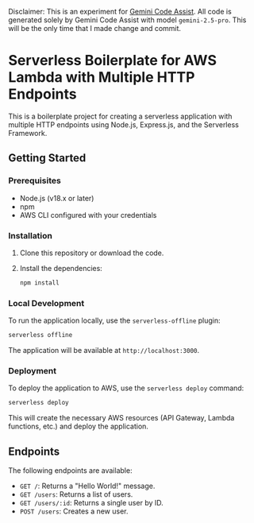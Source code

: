 Disclaimer: This is an experiment for [Gemini Code Assist](https://codeassist.google/). All code is generated solely by Gemini Code Assist with model `gemini-2.5-pro`. This will be the only time that I made change and commit.


# Serverless Boilerplate for AWS Lambda with Multiple HTTP Endpoints

This is a boilerplate project for creating a serverless application with multiple HTTP endpoints using Node.js, Express.js, and the Serverless Framework.

## Getting Started

### Prerequisites

- Node.js (v18.x or later)
- npm
- AWS CLI configured with your credentials

### Installation

1. Clone this repository or download the code.
2. Install the dependencies:

   ```bash
   npm install
   ```

### Local Development

To run the application locally, use the `serverless-offline` plugin:

```bash
serverless offline
```

The application will be available at `http://localhost:3000`.

### Deployment

To deploy the application to AWS, use the `serverless deploy` command:

```bash
serverless deploy
```

This will create the necessary AWS resources (API Gateway, Lambda functions, etc.) and deploy the application.

## Endpoints

The following endpoints are available:

- `GET /`: Returns a "Hello World!" message.
- `GET /users`: Returns a list of users.
- `GET /users/:id`: Returns a single user by ID.
- `POST /users`: Creates a new user.
